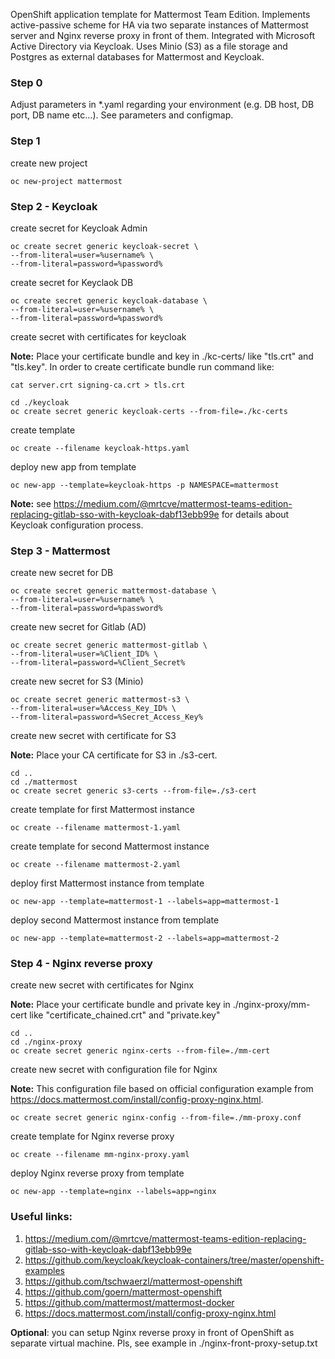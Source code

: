 OpenShift application template for Mattermost Team Edition.
Implements active-passive scheme for HA via two separate instances of Mattermost server and Nginx reverse proxy in front of them.
Integrated with Microsoft Active Directory via Keycloak.
Uses Minio (S3) as a file storage and Postgres as external databases for Mattermost and Keycloak.

### Step 0
Adjust parameters in *.yaml regarding your environment (e.g. DB host, DB port, DB name etc...). See parameters and configmap.

### Step 1
create new project
```
oc new-project mattermost
```

### Step 2 - Keycloak
create secret for Keycloak Admin
```
oc create secret generic keycloak-secret \
--from-literal=user=%username% \
--from-literal=password=%password%
```
create secret for Keyclaok DB
```
oc create secret generic keycloak-database \
--from-literal=user=%username% \
--from-literal=password=%password%
```
create secret with certificates for keycloak

**Note:** Place your certificate bundle and key in ./kc-certs/ like "tls.crt" and "tls.key".
In order to create certificate bundle run command like:

```
cat server.crt signing-ca.crt > tls.crt
```

```
cd ./keycloak
oc create secret generic keycloak-certs --from-file=./kc-certs
```
create template
```
oc create --filename keycloak-https.yaml
```
deploy new app from template
```
oc new-app --template=keycloak-https -p NAMESPACE=mattermost
```

**Note:** see https://medium.com/@mrtcve/mattermost-teams-edition-replacing-gitlab-sso-with-keycloak-dabf13ebb99e for details about Keycloak configuration process.

### Step 3 - Mattermost
create new secret for DB
```
oc create secret generic mattermost-database \
--from-literal=user=%username% \
--from-literal=password=%password%
```
create new secret for Gitlab (AD)
```
oc create secret generic mattermost-gitlab \
--from-literal=user=%Client_ID% \
--from-literal=password=%Client_Secret%
```
create new secret for S3 (Minio)
```
oc create secret generic mattermost-s3 \
--from-literal=user=%Access_Key_ID% \
--from-literal=password=%Secret_Access_Key%
```
create new secret with certificate for S3

**Note:** Place your CA certificate for S3 in ./s3-cert.
```
cd ..
cd ./mattermost
oc create secret generic s3-certs --from-file=./s3-cert
```

create template for first Mattermost instance
```
oc create --filename mattermost-1.yaml
```

create template for second Mattermost instance
```
oc create --filename mattermost-2.yaml
```

deploy first Mattermost instance from template
```
oc new-app --template=mattermost-1 --labels=app=mattermost-1
```

deploy second Mattermost instance from template
```
oc new-app --template=mattermost-2 --labels=app=mattermost-2
```

### Step 4 - Nginx reverse proxy
create new secret with certificates for Nginx

**Note:** Place your certificate bundle and private key in ./nginx-proxy/mm-cert like "certificate_chained.crt" and "private.key"
```
cd ..
cd ./nginx-proxy
oc create secret generic nginx-certs --from-file=./mm-cert
```

create new secret with configuration file for Nginx

**Note:** This configuration file based on official configuration example from https://docs.mattermost.com/install/config-proxy-nginx.html.
```
oc create secret generic nginx-config --from-file=./mm-proxy.conf
```

create template for Nginx reverse proxy
```
oc create --filename mm-nginx-proxy.yaml
```

deploy Nginx reverse proxy from template
```
oc new-app --template=nginx --labels=app=nginx
```

### Useful links:
1. https://medium.com/@mrtcve/mattermost-teams-edition-replacing-gitlab-sso-with-keycloak-dabf13ebb99e
2. https://github.com/keycloak/keycloak-containers/tree/master/openshift-examples
3. https://github.com/tschwaerzl/mattermost-openshift
4. https://github.com/goern/mattermost-openshift
5. https://github.com/mattermost/mattermost-docker
6. https://docs.mattermost.com/install/config-proxy-nginx.html

**Optional**: you can setup Nginx reverse proxy in front of OpenShift as separate virtual machine. Pls, see example in ./nginx-front-proxy-setup.txt
